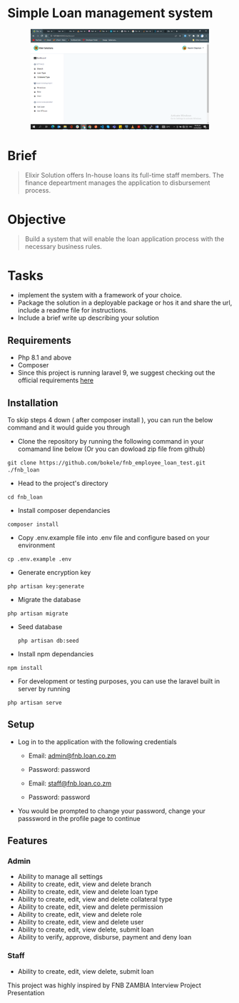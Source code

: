 # Simple Loan management system

<p align="center"><a href="https://github.com/bokele" target="_blank">
<img src="/public/assets/dashboard.png" width="400"></a></p>

# Brief

> Elixir Solution offers In-house loans its full-time staff members. The finance depeartment manages the application to disbursement process.

# Objective

> Build a system that will enable the loan application process with the necessary business rules.

# Tasks

-   implement the system with a framework of your choice.
-   Package the solution in a deployable package or hos it and share the url, include a readme file for instructions.
-   Include a brief write up describing your solution

## Requirements

-   Php 8.1 and above
-   Composer
-   Since this project is running laravel 9, we suggest checking out the official requirements [here](https://laravel.com/docs/9.x/upgrade#updating-dependencies)

## Installation

To skip steps 4 down ( after composer install ), you can run the below command and it would guide you through

-   Clone the repository by running the following command in your comamand line below (Or you can dowload zip file from github)

```shell
git clone https://github.com/bokele/fnb_employee_loan_test.git  ./fnb_loan
```

-   Head to the project's directory

```shell
cd fnb_loan
```

-   Install composer dependancies

```shell
composer install
```

-   Copy .env.example file into .env file and configure based on your environment

```shell
cp .env.example .env
```

-   Generate encryption key

```shell
php artisan key:generate
```

-   Migrate the database

```shell
php artisan migrate
```

-   Seed database
    ```shell
    php artisan db:seed
    ```
-   Install npm dependancies

```shell
npm install
```

-   For development or testing purposes, you can use the laravel built in server by running

```shell
php artisan serve
```

## Setup

-   Log in to the application with the following credentials

    -   Email: admin@fnb.loan.co.zm
    -   Password: password

    -   Email: staff@fnb.loan.co.zm
    -   Password: password

-   You would be prompted to change your password, change your passsword in the profile page to continue

## Features

### Admin

-   Ability to manage all settings
-   Ability to create, edit, view and delete branch
-   Ability to create, edit, view and delete loan type
-   Ability to create, edit, view and delete collateral type
-   Ability to create, edit, view and delete permission
-   Ability to create, edit, view and delete role
-   Ability to create, edit, view and delete user
-   Ability to create, edit, view delete, submit loan
-   Ability to verify, approve, disburse, payment and deny loan

### Staff

-   Ability to create, edit, view delete, submit loan

This project was highly inspired by FNB ZAMBIA Interview Project Presentation
